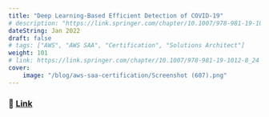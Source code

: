 ```yaml
---
title: "Deep Learning-Based Efficient Detection of COVID-19" 
# description: "https://link.springer.com/chapter/10.1007/978-981-19-1012-8_24"
dateString: Jan 2022
draft: false
# tags: ["AWS", "AWS SAA", "Certification", "Solutions Architect"]
weight: 101
# link: https://link.springer.com/chapter/10.1007/978-981-19-1012-8_24
cover:
    image: "/blog/aws-saa-certification/Screenshot (607).png"
---
```



### 🔗 [Link](https://link.springer.com/chapter/10.1007/978-981-19-1012-8_24)